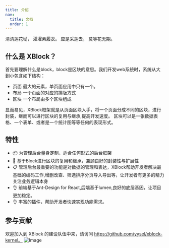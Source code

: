 ```yaml
---
title: 介绍
nav:
  title: 文档
  order: 1
---
```

 清清莲花坳， 濯濯素履衣。
 应是采莲去， 莫等花无期。


## 什么是 XBlock？

首先要理解什么是block，block是区块的意思。我们开发web系统时，系统从大到小包含如下结构：
- 页面 最大的元素，单页面应用中只有一个。
- 布局 一个页面的对应的排版方式
- 区块 一个布局由多个区块组成

显而易见，XBlock框架就是从页面区块入手，将一个页面分成不同的区块，进行封装，继而可以进行区块的复用与继承,提高开发速度。
区块可以是一张数据表格、一个表单、或者是一个统计图等等任何的表现形式。



## 特性

- 📦 为管理后台量身定制，适合任何形式的后台框架
- 🚀 基于Block进行区块的复用和继承，兼顾良好的封装性与扩展性
- 📋 管理后台最重要的功能是对数据的管理和表达，XBlock帮助开发者解决最基础的编码工作,增删改查、筛选排序分页导入导出等，让开发者有更多的精力关注业务逻辑本身
- 👌 前端基于Ant-Design for React,后端基于lumen,良好的底层基因，让项目更加稳定。
- 👌 丰富的插件，帮助开发者快速实现功能需求。

## 参与贡献

欢迎加入到 XBlock 的建设队伍中来，请访问 https://github.com/yysel/xblock-kernel。
![Image](https://s2.ax1x.com/2020/03/07/3XaIqP.jpg)


